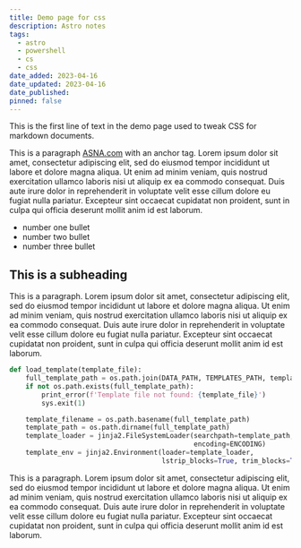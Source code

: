 ```yaml
---
title: Demo page for css
description: Astro notes
tags:
  - astro
  - powershell
  - cs
  - css
date_added: 2023-04-16
date_updated: 2023-04-16
date_published: 
pinned: false
---
```


This is the first line of text in the demo page used to tweak CSS for markdown documents. 

This is a paragraph [ASNA.com](https://asna.com) with an anchor tag. Lorem ipsum dolor sit amet, consectetur adipiscing elit, sed do eiusmod tempor incididunt ut labore et dolore magna aliqua. Ut enim ad minim veniam, quis nostrud exercitation ullamco laboris nisi ut aliquip ex ea commodo consequat. Duis aute irure dolor in reprehenderit in voluptate velit esse cillum dolore eu fugiat nulla pariatur. Excepteur sint occaecat cupidatat non proident, sunt in culpa qui officia deserunt mollit anim id est laborum. 

- number one bullet
- number two bullet
- number three bullet

## This is a subheading

This is a paragraph. Lorem ipsum dolor sit amet, consectetur adipiscing elit, sed do eiusmod tempor incididunt ut labore et dolore magna aliqua. Ut enim ad minim veniam, quis nostrud exercitation ullamco laboris nisi ut aliquip ex ea commodo consequat. Duis aute irure dolor in reprehenderit in voluptate velit esse cillum dolore eu fugiat nulla pariatur. Excepteur sint occaecat cupidatat non proident, sunt in culpa qui officia deserunt mollit anim id est laborum.

```py
def load_template(template_file):
    full_template_path = os.path.join(DATA_PATH, TEMPLATES_PATH, template_file)
    if not os.path.exists(full_template_path):
        print_error(f'Template file not found: {template_file}')
        sys.exit(1)

    template_filename = os.path.basename(full_template_path)
    template_path = os.path.dirname(full_template_path)
    template_loader = jinja2.FileSystemLoader(searchpath=template_path, 
                                              encoding=ENCODING)
    template_env = jinja2.Environment(loader=template_loader, 
                                      lstrip_blocks=True, trim_blocks=True)
```    
  

This is a paragraph. Lorem ipsum dolor sit amet, consectetur adipiscing elit, sed do eiusmod tempor incididunt ut labore et dolore magna aliqua. Ut enim ad minim veniam, quis nostrud exercitation ullamco laboris nisi ut aliquip ex ea commodo consequat. Duis aute irure dolor in reprehenderit in voluptate velit esse cillum dolore eu fugiat nulla pariatur. Excepteur sint occaecat cupidatat non proident, sunt in culpa qui officia deserunt mollit anim id est laborum.
